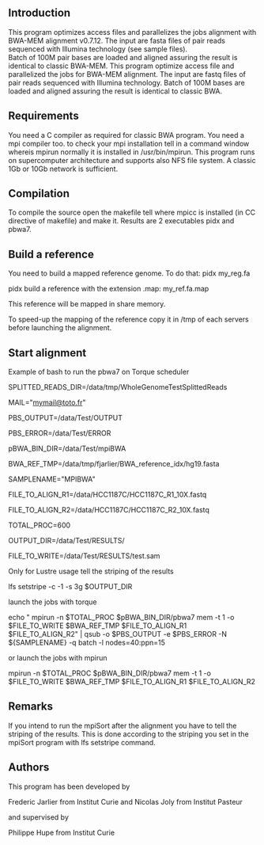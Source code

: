 Introduction
------------


This program optimizes access files and parallelizes the jobs alignment with BWA-MEM alignment v0.7.12.
The input are fasta files of pair reads sequenced with Illumina technology (see sample files).  
Batch of 100M pair bases are loaded and aligned assuring the result is identical to classic BWA-MEM. 
This program optimize access file and parallelized the jobs for BWA-MEM alignment.
The input are fastq files of pair reads sequenced with Illumina technology. 
Batch of 100M bases are loaded and aligned assuring the result is identical to classic BWA. 

Requirements
------------

You need a C compiler as required for classic BWA program.
You need a mpi compiler too. to check your mpi installation tell in a command window whereis mpirun normally it is installed in /usr/bin/mpirun.
This program runs on supercomputer architecture and supports also NFS file system. 
A classic 1Gb or 10Gb network is sufficient.

Compilation 
-----------

To compile the source open the makefile tell where mpicc is installed (in CC directive of makefile) and make it.
Results are 2 executables pidx and pbwa7.

Build a reference
-----------------

You need to build a mapped reference genome. 
To do that: pidx my_reg.fa 

pidx build a reference with the extension .map: my_ref.fa.map 

This reference will be mapped in share memory.

To speed-up the mapping of the reference copy it in /tmp of each servers before launching the alignment. 

Start alignment
---------------

Example of bash to run the pbwa7 on Torque scheduler

SPLITTED_READS_DIR=/data/tmp/WholeGenomeTestSplittedReads

MAIL="mymail@toto.fr"

PBS_OUTPUT=/data/Test/OUTPUT

PBS_ERROR=/data/Test/ERROR

pBWA_BIN_DIR=/data/Test/mpiBWA

BWA_REF_TMP=/data/tmp/fjarlier/BWA_reference_idx/hg19.fasta

SAMPLENAME="MPIBWA"

FILE_TO_ALIGN_R1=/data/HCC1187C/HCC1187C_R1_10X.fastq

FILE_TO_ALIGN_R2=/data/HCC1187C/HCC1187C_R2_10X.fastq

TOTAL_PROC=600

OUTPUT_DIR=/data/Test/RESULTS/

FILE_TO_WRITE=/data/Test/RESULTS/test.sam

Only for Lustre usage tell the striping of the results

lfs setstripe -c -1 -s 3g $OUTPUT_DIR 

launch the jobs with torque

echo " mpirun -n $TOTAL_PROC $pBWA_BIN_DIR/pbwa7 mem -t 1 -o $FILE_TO_WRITE $BWA_REF_TMP $FILE_TO_ALIGN_R1 $FILE_TO_ALIGN_R2" | qsub -o $PBS_OUTPUT -e $PBS_ERROR -N ${SAMPLENAME} -q batch  -l nodes=40:ppn=15

or launch the jobs with mpirun

mpirun -n $TOTAL_PROC $pBWA_BIN_DIR/pbwa7 mem -t 1 -o $FILE_TO_WRITE $BWA_REF_TMP $FILE_TO_ALIGN_R1 $FILE_TO_ALIGN_R2

Remarks
-------

If you intend to run the mpiSort after the alignment you have to tell the striping of the results. 
This is done according to the striping you set in the mpiSort program with lfs setstripe command. 

Authors
-------

This program has been developed by 

Frederic Jarlier from Institut Curie and 
Nicolas Joly from Institut Pasteur

and supervised by

Philippe Hupe from Institut Curie
